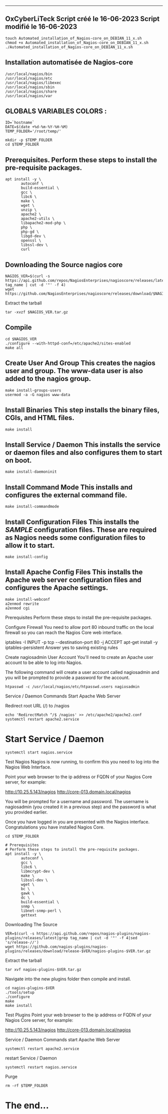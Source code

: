 --------------------------------------------------------
OxCyberLiTeck
Script créé le 16-06-2023
Script modifié le 16-06-2023
--------------------------------------------------------
```
touch Automated_installation_of_Nagios-core_on_DEBIAN_11_x.sh
chmod +x Automated_installation_of_Nagios-core_on_DEBIAN_11_x.sh
./Automated_installation_of_Nagios-core_on_DEBIAN_11_x.sh
```
Installation automatisée de Nagios-core
--------------------------------------------------------
```
/usr/local/nagios/bin
/usr/local/nagios/etc
/usr/local/nagios/libexec
/usr/local/nagios/sbin
/usr/local/nagios/share
/usr/local/nagios/var
```

GLOBALS VARIABLES COLORS :
--------------------------------------------------------
```
ID=`hostname`
DATE=$(date +%d-%m-%Y-%H-%M)
TEMP_FOLDER='/root/temp/'

mkdir -p $TEMP_FOLDER
cd $TEMP_FOLDER
```

Prerequisites.
Perform these steps to install the pre-requisite packages.
--------------------------------------------------------
```
apt install -y \
       autoconf \
       build-essential \
       gcc \
       libc6 \
       make \
       wget \
       unzip \
       apache2 \
       apache2-utils \
       libapache2-mod-php \
       php \
       php-gd \
       libgd-dev \
       openssl \
       libssl-dev \
       curl
```

Downloading the Source nagios core
--------------------------------------------------------
```
NAGIOS_VER=$(curl -s https://api.github.com/repos/NagiosEnterprises/nagioscore/releases/latest|grep tag_name | cut -d '"' -f 4)
wget https://github.com/NagiosEnterprises/nagioscore/releases/download/$NAGIOS_VER/$NAGIOS_VER.tar.gz
```
Extract the tarball
```
tar -xvzf $NAGIOS_VER.tar.gz
```
Compile
--------------------------------------------------------
```
cd $NAGIOS_VER
./configure --with-httpd-conf=/etc/apache2/sites-enabled
make all
```
Create User And Group
This creates the nagios user and group. The www-data user is also added to the nagios group.
--------------------------------------------------------
```
make install-groups-users
usermod -a -G nagios www-data
```
Install Binaries
This step installs the binary files, CGIs, and HTML files.
--------------------------------------------------------
```
make install
```
Install Service / Daemon
This installs the service or daemon files and also configures them to start on boot.
--------------------------------------------------------
```
make install-daemoninit
```
Install Command Mode
This installs and configures the external command file.
--------------------------------------------------------
```
make install-commandmode
```
Install Configuration Files
This installs the *SAMPLE* configuration files. These are required as Nagios needs some configuration files to allow it to start.
--------------------------------------------------------
```
make install-config
```
Install Apache Config Files
This installs the Apache web server configuration files and configures the Apache settings.
--------------------------------------------------------
```
make install-webconf
a2enmod rewrite
a2enmod cgi
```
Prerequisites
Perform these steps to install the pre-requisite packages.

Configure Firewall
You need to allow port 80 inbound traffic on the local firewall so you can reach the Nagios Core web interface.

iptables -I INPUT -p tcp --destination-port 80 -j ACCEPT
apt-get install -y iptables-persistent
Answer yes to saving existing rules

Create nagiosadmin User Account
You'll need to create an Apache user account to be able to log into Nagios.

The following command will create a user account called nagiosadmin and you will be prompted to provide a password for the account.
```
htpasswd -c /usr/local/nagios/etc/htpasswd.users nagiosadmin
```
Service / Daemon Commands
Start Apache Web Server

Redirect root URL (/) to /nagios
```
echo 'RedirectMatch ^/$ /nagios' >> /etc/apache2/apache2.conf
systemctl restart apache2.service
```
# Start Service / Daemon
```
systemctl start nagios.service
```
Test Nagios
Nagios is now running, to confirm this you need to log into the Nagios Web Interface.

Point your web browser to the ip address or FQDN of your Nagios Core server, for example:

http://10.25.5.143/nagios
http://core-013.domain.local/nagios

You will be prompted for a username and password. The username is nagiosadmin (you created it in a previous step) and the password is what you provided earlier.

Once you have logged in you are presented with the Nagios interface. Congratulations you have installed Nagios Core.

```
cd $TEMP_FOLDER

# Prerequisites
# Perform these steps to install the pre-requisite packages.
apt install -y \
       autoconf \
       gcc \
       libc6 \
       libmcrypt-dev \
       make \
       libssl-dev \
       wget \
       bc \
       gawk \
       dc \
       build-essential \
       snmp \
       libnet-snmp-perl \
       gettext
```
Downloading The Source
```
VER=$(curl -s https://api.github.com/repos/nagios-plugins/nagios-plugins/releases/latest|grep tag_name | cut -d '"' -f 4|sed 's/release-//')
wget https://github.com/nagios-plugins/nagios-plugins/releases/download/release-$VER/nagios-plugins-$VER.tar.gz
```
Extract the tarball
```
tar xvf nagios-plugins-$VER.tar.gz
```
Navigate into the new plugins folder then compile and install.
```
cd nagios-plugins-$VER
./tools/setup
./configure
make
make install
```
Test Plugins
Point your web browser to the ip address or FQDN of your Nagios Core server, for example:

http://10.25.5.143/nagios
http://core-013.domain.local/nagios

Service / Daemon Commands
start Apache Web Server
```
systemctl restart apache2.service
```
restart Service / Daemon
```
systemctl restart nagios.service
```
Purge
```
rm -rf $TEMP_FOLDER
```
# The end...
